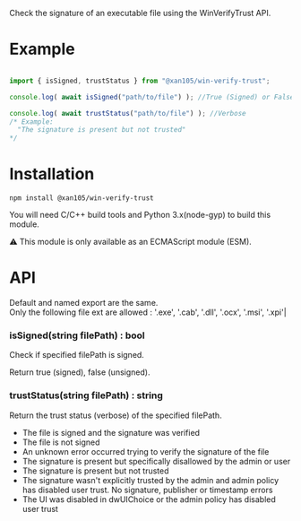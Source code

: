 Check the signature of an executable file using the WinVerifyTrust API.

Example
=======

```js

import { isSigned, trustStatus } from "@xan105/win-verify-trust";

console.log( await isSigned("path/to/file") ); //True (Signed) or False

console.log( await trustStatus("path/to/file") ); //Verbose
/* Example: 
  "The signature is present but not trusted"
*/
```

Installation
============

`npm install @xan105/win-verify-trust`

You will need C/C++ build tools and Python 3.x(node-gyp) to build this module.

⚠️ This module is only available as an ECMAScript module (ESM).

API
===

Default and named export are the same.<br/>
Only the following file ext are allowed : '.exe', '.cab', '.dll', '.ocx', '.msi', '.xpi'|

### <Promise> isSigned(string filePath) : bool

Check if specified filePath is signed.

Return true (signed), false (unsigned).

### <Promise> trustStatus(string filePath) : string

Return the trust status (verbose) of the specified filePath.

- The file is signed and the signature was verified
- The file is not signed
- An unknown error occurred trying to verify the signature of the file
- The signature is present but specifically disallowed by the admin or user
- The signature is present but not trusted
- The signature wasn't explicitly trusted by the admin and admin policy has disabled user trust. No signature, publisher or timestamp errors
- The UI was disabled in dwUIChoice or the admin policy has disabled user trust
